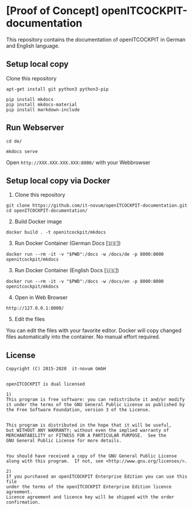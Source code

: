 # [Proof of Concept] openITCOCKPIT-documentation

This repository contains the documentation of openITCOCKPIT in German and English language.

## Setup local copy

Clone this repository

```
apt-get install git python3 python3-pip

pip install mkdocs
pip install mkdocs-material
pip install markdown-include
```

## Run Webserver
```
cd de/

mkdocs serve
```

Open `http://XXX.XXX.XXX.XXX:8000/` with your Webbrowser

## Setup local copy via Docker

1. Clone this repository
```
git clone https://github.com/it-novum/openITCOCKPIT-documentation.git
cd openITCOCKPIT-documentation/
```

2. Build Docker image
```
docker build . -t openitcockpit/mkdocs
```

3. Run Docker Container (German Docs [🇩🇪])
```
docker run --rm -it -v "$PWD":/docs -w /docs/de -p 8000:8000 openitcockpit/mkdocs
```

3. Run Docker Container (English Docs [🇺🇸])
```
docker run --rm -it -v "$PWD":/docs -w /docs/en -p 8000:8000 openitcockpit/mkdocs
```

4. Open in Web Browser
```
http://127.0.0.1:8000/
```

5. Edit the files

You can edit the files with your favorite editor. Docker will copy changed files automatically into the container. No manual effort required.

## License
```
Copyright (C) 2015-2020  it-novum GmbH


openITCOCKPIT is dual licensed

1)
This program is free software: you can redistribute it and/or modify
it under the terms of the GNU General Public License as published by
the Free Software Foundation, version 3 of the License.


This program is distributed in the hope that it will be useful,
but WITHOUT ANY WARRANTY; without even the implied warranty of
MERCHANTABILITY or FITNESS FOR A PARTICULAR PURPOSE.  See the
GNU General Public License for more details.


You should have received a copy of the GNU General Public License
along with this program.  If not, see <http://www.gnu.org/licenses/>.

2)
If you purchased an openITCOCKPIT Enterprise Edition you can use this file
under the terms of the openITCOCKPIT Enterprise Edition licence agreement.
Licence agreement and licence key will be shipped with the order
confirmation.
```
